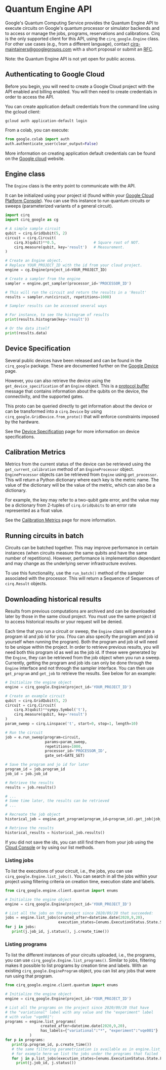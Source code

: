 # Quantum Engine API

Google's Quantum Computing Service provides the Quantum Engine API to execute
circuits on Google's quantum processor or simulator backends and to access or
manage the jobs, programs, reservations and calibrations. Cirq is the only
supported client for this API, using the `cirq_google.Engine` class. For other
use cases (e.g., from a different language), contact
[cirq-maintainers@googlegroups.com](mailto:cirq-maintainers@googlegroups.com)
with a short proposal or submit an [RFC](../dev/rfc_process.md).

Note: the Quantum Engine API is not yet open for public access.

## Authenticating to Google Cloud

Before you begin, you will need to create a Google Cloud project with the API
enabled and billing enabled. You will then need to create credentials in order
to access the API.

You can create application default credentials from the command line using the
gcloud client:

`gcloud auth application-default login`

From a colab, you can execute:

```python
from google.colab import auth
auth.authenticate_user(clear_output=False)
```

More information on creating application default credentials can be found on the
[Google cloud](https://cloud.google.com/docs/authentication/production) website.

## Engine class

The `Engine` class is the entry point to communicate with the API.

It can be initialized using your project id (found within your
[Google Cloud Platform Console](https://console.cloud.google.com)). You can use
this instance to run quantum circuits or sweeps (parameterized variants of a
general circuit).

<!---test_substitution
results = job.results.*
results = None
--->

<!---test_substitution
print.results.idx.*
print()
--->

<!---test_substitution
engine = cirq_google.Engine(.*)
engine = MockEngine()
--->

<!---test_substitution
cg.Engine(.*)
cirq.Simulator()
--->

<!---test_substitution
sampler = .*
sampler = engine
--->

```python
import cirq
import cirq_google as cg

# A simple sample circuit
qubit = cirq.GridQubit(5, 2)
circuit = cirq.Circuit(
    cirq.X(qubit)**0.5,                 # Square root of NOT.
    cirq.measure(qubit, key='result')   # Measurement.
)

# Create an Engine object.
# Replace YOUR_PROJECT_ID with the id from your cloud project.
engine = cg.Engine(project_id=YOUR_PROJECT_ID)

# Create a sampler from the engine
sampler = engine.get_sampler(processor_id='PROCESSOR_ID')

# This will run the circuit and return the results in a 'Result'
results = sampler.run(circuit, repetitions=1000)

# Sampler results can be accessed several ways

# For instance, to see the histogram of results
print(results.histogram(key='result'))

# Or the data itself
print(results.data)
```

## Device Specification

Several public devices have been released and can be found in the `cirq_google`
package. These are documented further on the [Google Device](devices.md) page.

However, you can also retrieve the device using the `get_device_specification`
of an `Engine` object. This is a
[protocol buffer](https://developers.google.com/protocol-buffers) message that
contains information about the qubits on the device, the connectivity, and the
supported gates.

This proto can be queried directly to get information about the device or can be
transformed into a `cirq.Device` by using `cirq_google.GridDevice.from_proto()`
that will enforce constraints imposed by the hardware.

See the [Device Specification](specification.md) page for more information on
device specifications.

## Calibration Metrics

Metrics from the current status of the device can be retrieved using the \
`get_current_calibration` method of an `EngineProcessor` object.
`EngineProcessor` objects can be retrieved from `Engine` using `get_processor`.
This will return a Python dictionary where each key is the metric name. The
value of the dictionary will be the value of the metric, which can also be a
dictionary.

For example, the key may refer to a two-qubit gate error, and the value may be a
dictionary from 2-tuples of `cirq.GridQubits` to an error rate represented as a
float value.

See the [Calibration Metrics](calibration.md) page for more information.

## Running circuits in batch

Circuits can be batched together. This may improve performance in certain
instances (when circuits measure the same qubits and have the same number of
repetitions). However, performance is implementation dependant and may change as
the underlying server infrastructure evolves.

To use this functionality, use the `run_batch()` method of the sampler
associated with the processor. This will return a Sequence of Sequences of
`cirq.Result` objects.

## Downloading historical results

Results from previous computations are archived and can be downloaded later by
those in the same cloud project. You must use the same project id to access
historical results or your request will be denied.

Each time that you run a circuit or sweep, the `Engine` class will generate a
program id and job id for you. (You can also specify the program and job id
yourself when running the program). Both the program and job id will need to be
unique within the project. In order to retrieve previous results, you will need
both this program id as well as the job id. If these were generated by the
`Engine`, they can be retrieved from the job object when you run a sweep.
Currently, getting the program and job ids can only be done through the `Engine`
interface and not through the sampler interface. You can then use `get_program`
and `get_job` to retrieve the results. See below for an example:

```python
# Initialize the engine object
engine = cirq_google.Engine(project_id='YOUR_PROJECT_ID')

# Create an example circuit
qubit = cirq.GridQubit(5, 2)
circuit = cirq.Circuit(
    cirq.X(qubit)**sympy.Symbol('t'),
    cirq.measure(qubit, key='result')
)
param_sweep = cirq.Linspace('t', start=0, stop=1, length=10)

# Run the circuit
job = e.run_sweep(program=circuit,
                  params=param_sweep,
                  repetitions=1000,
                  processor_id='PROCESSOR_ID',
                  gate_set=GATE_SET)

# Save the program and jo id for later
program_id = job.program_id
job_id = job.job_id

# Retrieve the results
results = job.results()

# ...
# Some time later, the results can be retrieved
# ...

# Recreate the job object
historical_job = engine.get_program(program_id=program_id).get_job(job_id=job_id)

# Retrieve the results
historical_results = historical_job.results()

```

If you did not save the ids, you can still find them from your job using the
[Cloud Console](https://console.cloud.google.com/quantum/jobs) or by using our
list methods.

### Listing jobs

To list the executions of your circuit, i.e., the jobs, you can use
`cirq_google.Engine.list_jobs()`. You can search in all the jobs within your
project using filtering criteria on creation time, execution state and labels.

```python
from cirq_google.engine.client.quantum import enums

# Initialize the engine object
engine = cirq_google.Engine(project_id='YOUR_PROJECT_ID')

# List all the jobs on the project since 2020/09/20 that succeeded:
jobs = engine.list_jobs(created_after=datetime.date(2020,9,20),
                        execution_states=[enums.ExecutionStatus.State.SUCCESS])
for j in jobs:
   print(j.job_id, j.status(), j.create_time())
```

### Listing programs

To list the different instances of your circuits uploaded, i.e., the programs,
you can use `cirq_google.Engine.list_programs()`. Similar to jobs, filtering
makes it possible to list programs by creation time and labels. With an existing
`cirq_google.EngineProgram` object, you can list any jobs that were run using
that program.

```python
from cirq_google.engine.client.quantum import enums

# Initialize the engine object
engine = cirq_google.Engine(project_id='YOUR_PROJECT_ID')

# List all the programs on the project since 2020/09/20 that have
# the "variational" label with any value and the "experiment" label
# with value "vqe001":
programs = engine.list_programs(
                created_after=datetime.date(2020,9,20),
                has_labels={"variational":"*", "experiment":"vqe001"}
           )
for p in programs:
   print(p.program_id, p.create_time())
   # the same filtering parametrization is available as in engine.list_jobs()
   # for example here we list the jobs under the programs that failed
   for j in p.list_jobs(execution_states=[enums.ExecutionStatus.State.FAILURE]):
     print(j.job_id, j.status())
```
